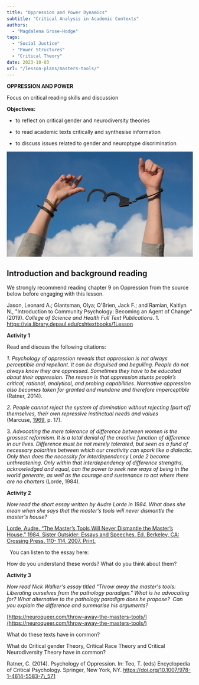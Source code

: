 ```yaml
---
title: "Oppression and Power Dynamics"
subtitle: "Critical Analysis in Academic Contexts"
authors:
  - "Magdalena Grose-Hodge"
tags:
  - "Social Justice"
  - "Power Structures"
  - "Critical Theory"
date: 2023-10-03
url: "/lesson-plans/masters-tools/"
---
```


**OPPRESSION AND POWER**  

Focus on critical reading skills and discussion

**Objectives:**

- to reflect on critical gender and neurodiversity theories

- to read academic texts critically and synthesise information

- to discuss issues related to gender and neuroptype discrimination

![hands breaking hancuffs](../images/freedom-1886402_640.webp)

## **Introduction and background reading** 

We strongly recommend reading chapter 9 on Oppression from the source below before engaging with this lesson.

Jason, Leonard A.; Glantsman, Olya; O'Brien, Jack F.; and Ramian, Kaitlyn N., "Introduction to Community Psychology: Becoming an Agent of Change" (2019). _College of Science and Health Full Text Publications_. 1. https://via.library.depaul.edu/cshtextbooks/1Lesson  


**Activity 1** 

Read and discuss the following citations:  

_1\. Psychology of oppression reveals that oppression is not always perceptible and repellant. It can be disguised and beguiling. People do not always know they are oppressed. Sometimes they have to be educated about their oppression. The reason is that oppression stunts people’s critical, rational, analytical, and probing capabilities. Normative oppression also becomes taken for granted and mundane and therefore imperceptible_ (Ratner, 2014).

_2\. People cannot reject the system of domination without rejecting \[part of\] themselves, their own repressive instinctual needs and values_ (Marcuse, [1969](https://link.springer.com/referenceworkentry/10.1007/978-1-4614-5583-7_571#ref-CR161164 "Marcuse, H. (1969). An essay on liberation. Boston, MA: Beacon Press."), p. 17).

3. _Advocating the mere tolerance of difference between women is the grossest reformism. It is a total denial of the creative function of difference in our lives. Difference must be not merely tolerated, but seen as a fund of necessary polarities between which our creativity can spark like a dialectic. Only then does the necessity for interdependency Lorde 2 become unthreatening. Only within that interdependency of difference strengths, acknowledged and equal, can the power to seek new ways of being in the world generate, as well as the courage and sustenance to act where there are no charters_ (Lorde, 1984)_._

**Activity 2**   

_Now read the short essay written by Audre Lorde in 1984. What does she mean when she says that the master's tools will never dismantle the master's house?_

[Lorde, Audre. “The Master’s Tools Will Never Dismantle the Master’s House.” 1984. Sister Outsider: Essays and Speeches. Ed. Berkeley, CA: Crossing Press. 110- 114. 2007. Print.](https://collectiveliberation.org/wp-content/uploads/2013/01/Lorde_The_Masters_Tools.pdf)  

  You can listen to the essay here:

How do you understand these words? What do you think about them?

**Activity 3** 

_Now read Nick Walker's essay titled "Throw away the master's tools: Liberating ourselves from the pathology paradigm." What is he advocating for? What alternative to the pathology paradigm does he propose?  Can you explain the difference and summarise his arguments?_

[https://neuroqueer.com/throw-away-the-masters-tools/](https://neuroqueer.com/throw-away-the-masters-tools/)

What do these texts have in common?

What do Critical gender Theory, Critical Race Theory and Critical Neurodiversity Theory have in common?

Ratner, C. (2014). Psychology of Oppression. In: Teo, T. (eds) Encyclopedia of Critical Psychology. Springer, New York, NY. https://doi.org/10.1007/978-1-4614-5583-7\_571